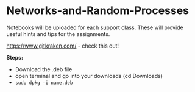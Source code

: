 # Networks-and-Random-Processes

Notebooks will be uploaded for each support class. These will provide useful hints and tips for the assignments. 

https://www.gitkraken.com/ - check this out!

**Steps:**
- Download the .deb file
- open terminal and go into your downloads (cd Downloads)
- `sudo dpkg -i name.deb`


